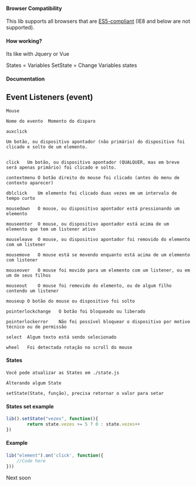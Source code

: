 #### Browser Compatibility

This lib supports all browsers that are [ES5-compliant](http://kangax.github.io/compat-table/es5/) (IE8 and below are not supported).

#### How working?
Its like with Jquery or Vue

States = Variables
SetState = Change Variables states

#### Documentation

## Event Listeners (event)

```
Mouse

Nome do evento	Momento do disparo

auxclick	

Um botão, ou dispositivo apontador (não primário) do dispositivo foi clicado e solto de um elemento.


click	Um botão, ou dispositivo apontador (QUALQUER, mas em breve será apenas primário) foi clicado e solto.

contextmenu	O botão direito do mouse foi clicado (antes do menu de contexto aparecer)

dblclick	Um elemento foi clicado duas vezes em um intervalo de tempo curto

mousedown	O mouse, ou dispositivo apontador está pressionando um elemento

mouseenter	O mouse, ou dispositivo apontador está acima de um elemento que tem um listener ativo

mouseleave	O mouse, ou dispositivo apontador foi removido do elemento com um listener

mousemove	O mouse está se movendo enquanto está acima de um elemento com listener

mouseover	O mouse foi movido para um elemento com um listener, ou em um de seus filhos

mouseout	O mouse foi removido do elemento, ou de algum filho contendo um listener

mouseup	O botão do mouse ou dispositivo foi solto

pointerlockchange	O botão foi bloqueado ou liberado

pointerlockerror	Não foi possível bloquear o dispositivo por motivo técnico ou de permissão

select	Algum texto está sendo selecionado

wheel	Foi detectada rotação no scroll do mouse
```


#### States
```
Você pode atualizar as States em ./state.js

Alterando algum State
```

```
setState(State, função), precisa retornar o valor para setar
```

#### States set example
```javascript
lib().setState("vezes", function(){
        return state.vezes >= 5 ? 0 : state.vezes++
})
```

#### Example
```javascript
lib("element").on('click', function({
    //Code here
}))
```

Next soon
